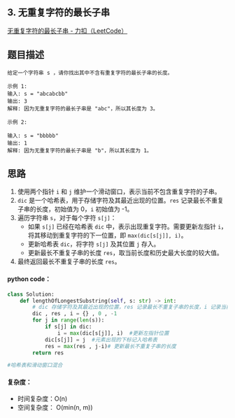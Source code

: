 ## 3. 无重复字符的最长子串

[ 无重复字符的最长子串 - 力扣（LeetCode）](https://leetcode.cn/problems/longest-substring-without-repeating-characters/description/)



## 题目描述



```
给定一个字符串 s ，请你找出其中不含有重复字符的最长子串的长度。

示例 1:
输入: s = "abcabcbb"
输出: 3 
解释: 因为无重复字符的最长子串是 "abc"，所以其长度为 3。

示例 2:

输入: s = "bbbbb"
输出: 1
解释: 因为无重复字符的最长子串是 "b"，所以其长度为 1。
```



## 思路

1. 使用两个指针 `i` 和 `j` 维护一个滑动窗口，表示当前不包含重复字符的子串。
2. `dic` 是一个哈希表，用于存储字符及其最近出现的位置。`res` 记录最长不重复子串的长度，初始值为 0，`i` 初始值为 -1。
3. 遍历字符串 `s`，对于每个字符 `s[j]`：
   - 如果 `s[j]` 已经在哈希表 `dic` 中，表示出现重复字符。需要更新左指针 `i`，将其移动到重复字符的下一位置，即 `max(dic[s[j]], i)`。
   - 更新哈希表 `dic`，将字符 `s[j]` 及其位置 `j` 存入。
   - 更新最长不重复子串的长度 `res`，取当前长度和历史最大长度的较大值。
4. 最终返回最长不重复子串的长度 `res`。



#### python code：

```python
class Solution:
    def lengthOfLongestSubstring(self, s: str) -> int:
        # dic 存储字符及其最近出现的位置，res 记录最长不重复子串的长度，i 记录当前不重复子串的左边界位置
        dic , res , i = {} , 0 , -1
        for j in range(len(s)):
            if s[j] in dic:
                i = max(dic[s[j]], i)  #更新左指针位置
            dic[s[j]] = j  #元素出现的下标记入哈希表
            res = max(res , j-i)# 更新最长不重复子串的长度
        return res

#哈希表和滑动窗口混合
```



#### 复杂度：

- 时间复杂度：O(n)
- 空间复杂度： O(min(n, m))